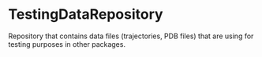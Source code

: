 # TestingDataRepository
Repository that contains data files (trajectories, PDB files) that are using for testing purposes in other packages.
